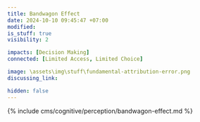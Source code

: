 ```yaml
---
title: Bandwagon Effect
date: 2024-10-10 09:45:47 +07:00
modified: 
is_stuff: true
visibility: 2

impacts: [Decision Making]
connected: [Limited Access, Limited Choice]

image: \assets\img\stuff\fundamental-attribution-error.png
discussing_link: 

hidden: false
---
```


{% include cms/cognitive/perception/bandwagon-effect.md %}
